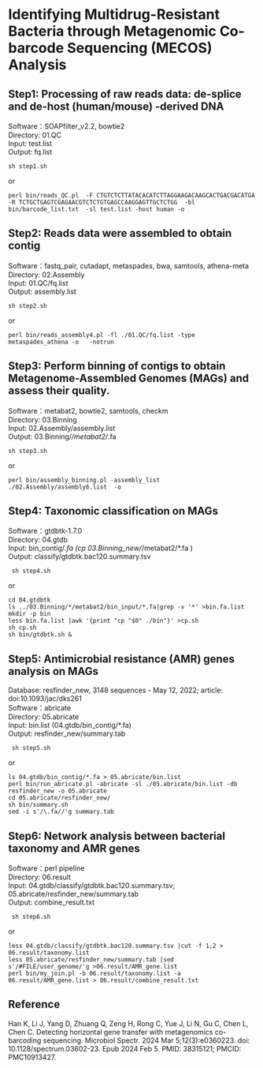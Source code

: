 # Identifying Multidrug-Resistant Bacteria through Metagenomic Co-barcode Sequencing (MECOS) Analysis  

##
  
## Step1: Processing of raw reads data: de-splice and de-host (human/mouse) -derived DNA 
Software：SOAPfilter_v2.2, bowtie2  
Directory: 01.QC  
Input: test.list  
Output: fq.list
```{sh}
sh step1.sh  
```
or
```{sh}
perl bin/reads_QC.pl  -F CTGTCTCTTATACACATCTTAGGAAGACAAGCACTGACGACATGA -R TCTGCTGAGTCGAGAACGTCTCTGTGAGCCAAGGAGTTGCTCTGG  -bl bin/barcode_list.txt  -sl test.list -host human -o  
```


## Step2: Reads data were assembled to obtain contig 
Software：fastq_pair, cutadapt, metaspades, bwa, samtools, athena-meta  
Directory: 02.Assembly  
Input: 01.QC/fq.list  
Output: assembly.list 
```{sh}
sh step2.sh
```
or
```{sh}
perl bin/reads_assembly4.pl -fl ./01.QC/fq.list -type metaspades_athena -o   -notrun
```


## Step3: Perform binning of contigs to obtain Metagenome-Assembled Genomes (MAGs) and assess their quality.  
Software：metabat2, bowtie2, samtools, checkm  
Directory: 03.Binning  
Input: 02.Assembly/assembly.list  
Output: 03.Binning/*/metabat2/*.fa  
```{sh}
sh step3.sh  
```
or
```{sh}
perl bin/assembly_binning.pl -assembly_list  ./02.Assembly/assembly6.list  -o   
```

## Step4: Taxonomic classification on MAGs 
Software：gtdbtk-1.7.0  
Directory: 04.gtdb  
Input: bin_contig/*.fa (cp 03.Binning_new/*/metabat2/*.fa )  
Output: classify/gtdbtk.bac120.summary.tsv  
```{sh}
 sh step4.sh  
```
or
```{sh}
cd 04.gtdbtk
ls ../03.Binning/*/metabat2/bin_input/*.fa|grep -v '*' >bin.fa.list
mkdir -p bin
less bin.fa.list |awk '{print "cp "$0" ./bin"}' >cp.sh
sh cp.sh
sh bin/gtdbtk.sh &
```

## Step5: Antimicrobial resistance (AMR) genes analysis on MAGs
Database: resfinder_new, 3148 sequences -  May 12, 2022; article: doi:10.1093/jac/dks261  
Software：abricate  
Directory: 05.abricate  
Input: bin.list (04.gtdb/bin_contig/*.fa)  
Output: resfinder_new/summary.tab  
```{sh}
 sh step5.sh  
```
or
```{sh}
ls 04.gtdb/bin_contig/*.fa > 05.abricate/bin.list 
perl bin/run_abricate.pl -abricate -sl ./05.abricate/bin.list -db resfinder_new -o 05.abricate
cd 05.abricate/resfinder_new/
sh bin/summary.sh
sed -i s'/\.fa//'g summary.tab 
```

## Step6: Network analysis between bacterial taxonomy and AMR genes  
Software：perl pipeline  
Directory: 06.result  
Input: 04.gtdb/classify/gtdbtk.bac120.summary.tsv; 05.abricate/resfinder_new/summary.tab  
Output: combine_result.txt  
```{sh}
 sh step6.sh
```
or
```{sh}
less 04.gtdb/classify/gtdbtk.bac120.summary.tsv |cut -f 1,2 > 06.result/taxonomy.list
less 05.abricate/resfinder_new/summary.tab |sed s'/#FILE/user_genome/'g >06.result/AMR_gene.list
perl bin/my_join.pl -b 06.result/taxonomy.list -a 06.result/AMR_gene.list > 06.result/combine_result.txt
```

## Reference  
Han K, Li J, Yang D, Zhuang Q, Zeng H, Rong C, Yue J, Li N, Gu C, Chen L, Chen C. Detecting horizontal gene transfer with metagenomics co-barcoding sequencing. Microbiol Spectr. 2024 Mar 5;12(3):e0360223. doi: 10.1128/spectrum.03602-23. Epub 2024 Feb 5. PMID: 38315121; PMCID: PMC10913427.
